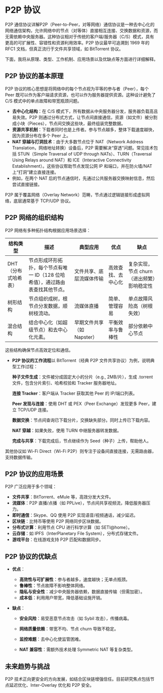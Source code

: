 # P2P 协议

P2P 通信协议详解P2P（Peer-to-Peer，对等网络）通信协议是一种去中心化的网络通信架构，允许网络中的节点（对等体）直接相互连接、交换数据和资源，而无需依赖中央服务器。这种协议相对于传统的客户端/服务器（C/S）模式，具有更高的可扩展性、容错性和资源利用效率。P2P 协议最早可追溯到 1969 年的 RFC1 文档，但真正流行于文件共享领域，如 BitTorrent 协议。 

 下面，我将从原理、类型、工作机制、应用场景以及优缺点等方面进行详细解释。

## **P2P 协议的基本原理**

P2P 协议的核心思想是将网络中的每个节点视为平等的参与者（Peer），每个 Peer 既可以作为客户端请求资源，也可以作为服务器提供资源。这种设计避免了 C/S 模式中的单点故障和带宽瓶颈问题。 

- **去中心化结构**：在 C/S 模式下，所有数据从中央服务器分发，服务器负载高且易失效。P2P 则通过分布式方式，让节点间直接通信，资源（如文件）被分割成小块（Pieces），节点间交换这些块，最终组装完整数据。 
- **资源共享机制**：下载者同时也是上传者。参与节点越多，整体下载速度越快，因为资源分布在多个 Peer 上。 
- **NAT 穿越与打洞技术**：由于大多数节点位于 NAT（Network Address Translation，网络地址转换）设备后，P2P 需要解决“穿透”问题。常见技术包括 STUN（Simple Traversal of UDP through NATs）、TURN（Traversal Using Relays around NAT）和 ICE（Interactive Connectivity Establishment）。这些协议帮助节点发现公网 IP 和端口，并在防火墙/NAT 上“打洞”建立直接连接。 
-  例如，在两个 NAT 后的节点通信时，先通过公共服务器交换映射信息，然后尝试直接链接。 

P2P 属于覆盖网络（Overlay Network）范畴，节点通过逻辑链接形成虚拟网络，底层通常基于 TCP/UDP 协议。 

## **P2P 网络的组织结构**

P2P 网络有多种拓扑结构根据应用场景选择：

| 结构类型            | 描述                                                         | 典型应用                   | 优点               | 缺点                                       |
| ------------------- | ------------------------------------------------------------ | -------------------------- | ------------------ | ------------------------------------------ |
| DHT（分布式哈希表） | 节点形成环形拓扑，每个节点有唯一 ID（128 位哈希值），通过路由表查找其他节点。 | 文件共享、底层流媒体传输   | 高效查找、去中心化 | 复杂实现，节点 churn（进出频繁）影响稳定性 |
| 树形结构            | 节点组织成树，根节点分发数据，顺树枝流动。                   | 流媒体直播                 | 简单、管理容易     | 单点故障风险高（树根失效）                 |
| 混合结构            | 结合中心化（如超级节点）和去中心化元素。                     | 早期文件共享（如 Napster） | 平衡效率与鲁棒性   | 部分依赖中心节点                           |

这些结构确保节点高效定位和通信。 

- **P2P 协议的工作流程**以 BitTorrent（经典 P2P 文件共享协议）为例，说明典型工作过程： 

  **种子文件生成**：文件被分成固定大小的分片（e.g., 2MB/片），生成 .torrent 文件，包含分片索引、哈希校验和 Tracker 服务器地址。

  **连接 Tracker**：客户端从 Tracker 获取其他 Peer 的 IP/端口列表。

  **Peer 发现与连接**：使用 DHT 或 PEX（Peer Exchange）发现更多 Peer，建立 TCP/UDP 连接。

  **数据交换**：节点间查询已下载分片，交换缺失部分。同时上传已下载内容。

  **NAT 穿越**：如果失败，使用 TURN 中继服务器转发数据。

  **完成与共享**：下载完成后，节点继续作为 Seed（种子）上传，帮助他人。

其他协议如 Wi-Fi Direct（Wi-Fi P2P）则专注于设备间直接连接，无需路由器，支持数据传输。 

## **P2P 协议的应用场景**

P2P 广泛应用于多个领域： 

- **文件共享**：BitTorrent、eMule 等，高效分发大文件。
- **流媒体**：P2P 直播/点播（如 PPLive），节点间共享视频流，降低服务器压力。
- **即时通信**：Skype、QQ 使用 P2P 实现语音/视频通话，减少延迟。
- **区块链**：比特币等使用 P2P 网络同步区块数据。
- **分布式计算**：利用节点 CPU 进行科学计算（如 SETI@home）。
- **云存储**：如 IPFS（InterPlanetary File System），分布式存储文件。
- **游戏平台**：在线游戏支持 P2P 匹配和数据同步。

## **P2P 协议的优缺点**

- **优点**：
  - **高效性与可扩展性**：参与者越多，速度越快；无单点瓶颈。 
  - **鲁棒性**：节点故障不影响整体网络。
  - **隐私与安全性**：减少中央服务器依赖，数据直接传输（但需加密）。
  - **成本低**：利用用户带宽，降低基础设施开销。
  
- **缺点**：
  
  - **安全风险**：易受恶意节点攻击（如 Sybil 攻击），传播病毒。 
  
  - **网络质量依赖**：带宽不均、节点 churn 导致不稳定。
  
  - **监控难题**：去中心化使监管困难。 
  
  - **NAT 兼容性**：需额外技术处理 Symmetric NAT 等复杂类型。 
  
    

## **未来趋势与挑战**

P2P 技术正向更安全的方向发展，如结合区块链增强信任。目前研究焦点包括节点延迟优化、Inter-Overlay 优化和 P2P 安全。 